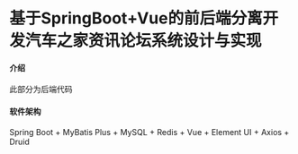# 基于SpringBoot+Vue的前后端分离开发汽车之家资讯论坛系统设计与实现

#### 介绍
此部分为后端代码

#### 软件架构
Spring Boot + MyBatis Plus + MySQL + Redis + Vue + Element UI + Axios + Druid

 